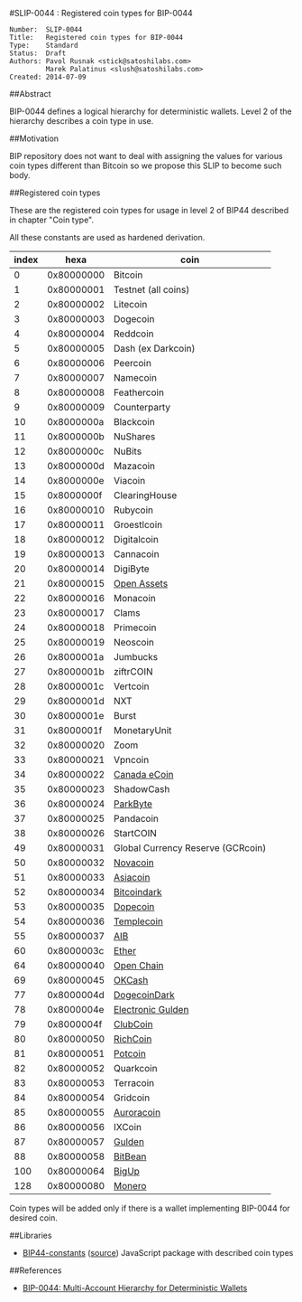 #SLIP-0044 : Registered coin types for BIP-0044

```
Number:  SLIP-0044
Title:   Registered coin types for BIP-0044
Type:    Standard
Status:  Draft
Authors: Pavol Rusnak <stick@satoshilabs.com>
         Marek Palatinus <slush@satoshilabs.com>
Created: 2014-07-09
```

##Abstract

BIP-0044 defines a logical hierarchy for deterministic wallets.
Level 2 of the hierarchy describes a coin type in use.

##Motivation

BIP repository does not want to deal with assigning the values for various
coin types different than Bitcoin so we propose this SLIP to become such body.

##Registered coin types

These are the registered coin types for usage in level 2 of BIP44 described in chapter "Coin type".

All these constants are used as hardened derivation.

index | hexa       | coin
------|------------|-----------------------------------
    0 | 0x80000000 | Bitcoin
    1 | 0x80000001 | Testnet (all coins)
    2 | 0x80000002 | Litecoin
    3 | 0x80000003 | Dogecoin
    4 | 0x80000004 | Reddcoin
    5 | 0x80000005 | Dash (ex Darkcoin)
    6 | 0x80000006 | Peercoin
    7 | 0x80000007 | Namecoin
    8 | 0x80000008 | Feathercoin
    9 | 0x80000009 | Counterparty
   10 | 0x8000000a | Blackcoin
   11 | 0x8000000b | NuShares
   12 | 0x8000000c | NuBits
   13 | 0x8000000d | Mazacoin
   14 | 0x8000000e | Viacoin
   15 | 0x8000000f | ClearingHouse
   16 | 0x80000010 | Rubycoin
   17 | 0x80000011 | Groestlcoin
   18 | 0x80000012 | Digitalcoin
   19 | 0x80000013 | Cannacoin
   20 | 0x80000014 | DigiByte
   21 | 0x80000015 | [Open Assets](https://github.com/OpenAssets/open-assets-protocol)
   22 | 0x80000016 | Monacoin
   23 | 0x80000017 | Clams
   24 | 0x80000018 | Primecoin
   25 | 0x80000019 | Neoscoin
   26 | 0x8000001a | Jumbucks
   27 | 0x8000001b | ziftrCOIN
   28 | 0x8000001c | Vertcoin
   29 | 0x8000001d | NXT
   30 | 0x8000001e | Burst
   31 | 0x8000001f | MonetaryUnit
   32 | 0x80000020 | Zoom
   33 | 0x80000021 | Vpncoin
   34 | 0x80000022 | [Canada eCoin](https://github.com/Canada-eCoin/)
   35 | 0x80000023 | ShadowCash
   36 | 0x80000024 | [ParkByte](https://github.com/parkbyte/)
   37 | 0x80000025 | Pandacoin
   38 | 0x80000026 | StartCOIN
   49 | 0x80000031 | Global Currency Reserve (GCRcoin)
   50 | 0x80000032 | [Novacoin](https://github.com/novacoin-project/novacoin)
   51 | 0x80000033 | [Asiacoin](https://github.com/AsiaCoin/AsiaCoinFix)
   52 | 0x80000034 | [Bitcoindark](https://github.com/jl777/btcd)
   53 | 0x80000035 | [Dopecoin](https://github.com/dopecoin-dev/DopeCoinV3)
   54 | 0x80000036 | [Templecoin](https://github.com/9cat/templecoin)
   55 | 0x80000037 | [AIB](https://github.com/iobond/aib)
   60 | 0x8000003c | [Ether](https://ethereum.org/ether)
   64 | 0x80000040 | [Open Chain](https://github.com/openchain/)
   69 | 0x80000045 | [OKCash](https://github.com/okcashpro/)
   77 | 0x8000004d | [DogecoinDark](https://github.com/doged/)
   78 | 0x8000004e | [Electronic Gulden](https://egulden.org/)
   79 | 0x8000004f | [ClubCoin](https://clubcoin.co/)
   80 | 0x80000050 | [RichCoin](https://richcoin.us/)
   81 | 0x80000051 | [Potcoin](http://potcoin.com/)
   82 | 0x80000052 | Quarkcoin
   83 | 0x80000053 | Terracoin
   84 | 0x80000054 | Gridcoin
   85 | 0x80000055 | [Auroracoin](http://auroracoin.is/)
   86 | 0x80000056 | IXCoin
   87 | 0x80000057 | [Gulden](https://Gulden.com/)
   88 | 0x80000058 | [BitBean](http://bitbean.org/)
  100 | 0x80000064 | [BigUp](https://github.com/BigUps/)
  128 | 0x80000080 | [Monero](https://getmonero.org/)

Coin types will be added only if there is a wallet implementing BIP-0044 for desired coin.

##Libraries

* [BIP44-constants](https://www.npmjs.com/package/bip44-constants) ([source](http://github.com/bitcoinjs/bip44-constants)) JavaScript package with described coin types

##References

- [BIP-0044: Multi-Account Hierarchy for Deterministic Wallets](https://github.com/bitcoin/bips/blob/master/bip-0044.mediawiki)
